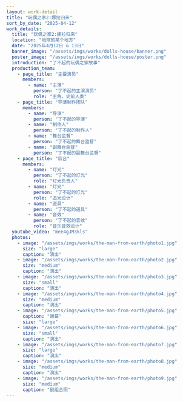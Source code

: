 ```yaml
---
layout: work-detail
title: "玩偶之家2:娜拉归来"
sort_by_date: "2025-04-12"
work_details:
  title: "玩偶之家2:娜拉归来"
  location: "地球的某个地方"
  date: "2025年4月12日 & 13日"
  banner_image: "/assets/imgs/works/dolls-house/banner.png"
  poster_image: "/assets/imgs/works/dolls-house/poster.png"
  introduction: "了不起的玩偶之家故事"
  production_team:
    - page_title: "主要演员"
      members:
        - name: "主演"
          person: "了不起的主演演员"
          role: "主角，史前人类"
    - page_title: "导演制作团队"
      members:
        - name: "导演"
          person: "了不起的导演"
        - name: "制作人"
          person: "了不起的制作人"
        - name: "舞台监督"
          person: "了不起的舞台监督"
        - name: "副舞台监督"
          person: "了不起的副舞台监督"
    - page_title: "后台"
      members:
        - name: "灯光"
          person: "了不起的灯光"
          role: "灯光负责人"
        - name: "灯光"
          person: "了不起的灯光"
          role: "追光设计"
        - name: "道具"
          person: "了不起的道具"
        - name: "音效"
          person: "了不起的音效"
          role: "音乐音效设计"
  youtube_video: "mee4gJM3kls"
  photos:
    - image: "/assets/imgs/works/the-man-from-earth/photo1.jpg"
      size: "large"
      caption: "演出"
    - image: "/assets/imgs/works/the-man-from-earth/photo2.jpg"
      size: "medium"
      caption: "演出"
    - image: "/assets/imgs/works/the-man-from-earth/photo3.jpg"
      size: "small"
      caption: "演出"
    - image: "/assets/imgs/works/the-man-from-earth/photo4.jpg"
      size: "medium"
      caption: "演出"
    - image: "/assets/imgs/works/the-man-from-earth/photo5.jpg"
      caption: "谢幕"
      size: "large"
    - image: "/assets/imgs/works/the-man-from-earth/photo6.jpg"
      size: "small"
      caption: "演出"
    - image: "/assets/imgs/works/the-man-from-earth/photo7.jpg"
      size: "large"
      caption: "演出"
    - image: "/assets/imgs/works/the-man-from-earth/photo8.jpg"
      size: "medium"
      caption: "演出"
    - image: "/assets/imgs/works/the-man-from-earth/photo9.jpg"
      size: "medium"
      caption: "剧组合照"
---
```

